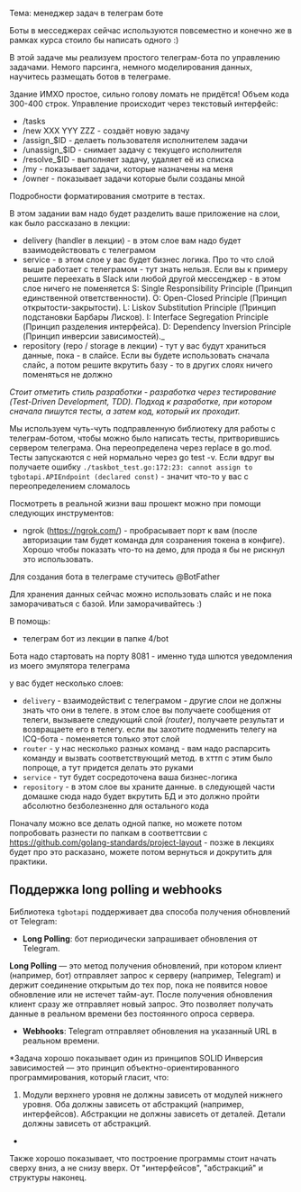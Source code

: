 Тема: менеджер задач в телеграм боте

Боты в месседжерах сейчас используются повсеместно и конечно же в рамках курса стоило бы написать одного :)

В этой задаче мы реализуем простого телеграм-бота по управлению задачами. Немого парсинга, немного моделирования данных, научитесь размещать ботов в телеграме.

Здание ИМХО простое, сильно голову ломать не придётся! Объем кода 300-400 строк.
Управление происходит через текстовый интерфейс:

- /tasks
- /new XXX YYY ZZZ - создаёт новую задачу
- /assign\_$ID - делаеть пользователя исполнителем задачи
- /unassign\_$ID - снимает задачу с текущего исполнителя
- /resolve\_$ID - выполняет задачу, удаляет её из списка
- /my - показывает задачи, которые назначены на меня
- /owner - показывает задачи которые были созданы мной

Подробности форматирования смотрите в тестах.

В этом задании вам надо будет разделить ваше приложение на слои, как было рассказано в лекции:

- delivery (handler в лекции) - в этом слое вам надо будет взаимодействовать с телеграмом
- service - в этом слое у вас будет бизнес логика. Про то что слой выше работает с телеграмом - тут знать нельзя. Если вы к примеру решите переехать в Slack или любой другой мессенджер - в этом слое ничего не поменяется
  S: Single Responsibility Principle (Принцип единственной ответственности).
  O: Open-Closed Principle (Принцип открытости-закрытости).
  L: Liskov Substitution Principle (Принцип подстановки Барбары Лисков).
  I: Interface Segregation Principle (Принцип разделения интерфейса).
  D: Dependency Inversion Principle (Принцип инверсии зависимостей)._
- repository (repo / storage в лекции) - тут у вас будут храниться данные, пока - в слайсе. Если вы будете использовать сначала слайс, а потом решите вкрутить базу - то в других слоях ничего поменяться не должно

_Стоит отметить стиль разработки - разработка через тестирование (Test-Driven Development, TDD).
Подход к разработке, при котором сначала пишутся тесты, а затем код, который их проходит._

Мы используем чуть-чуть подправленную библиотеку для работы с телеграм-ботом, чтобы можно было написать тесты, притворившись сервером телеграма. Она переопределена через replace в go.mod. Тесты запускаются с ней нормально через go test -v. Если вдруг вы получаете ошибку `./taskbot_test.go:172:23: cannot assign to tgbotapi.APIEndpoint (declared const)` - значит что-то у вас с переопределением сломалось

Посмотреть в реальной жизни ваш прошект можно при помощи следующих инструментов:

- ngrok (https://ngrok.com/) - пробрасывает порт к вам (после авторизации там будет команда для созранения токена в конфиге). Хорошо чтобы показать что-то на демо, для прода я бы не рискнул это использовать.

Для создания бота в телеграме стучитесь @BotFather

Для хранения данных сейчас можно использовать слайс и не пока заморачиваться с базой. Или заморачивайтесь :)

В помощь:

- телеграм бот из лекции в папке 4/bot

Бота надо стартовать на порту 8081 - именно туда шлются уведомления из моего эмулятора телеграма

у вас будет несколько слоев:

- `delivery` - взаимодействиt с телеграмом - другие слои не должны знать что они в телеге. в этом слое вы получаете сообщения от телеги, вызываете следующий слой *(router)*, получаете результат и возвращаете его в телегу. если вы захотите подменить телегу на ICQ-бота - поменяется только этот слой
- `router` - у нас несколько разных команд - вам надо распарсить команду и вызвать соответствующий метод. в хттп с этим было попроще, а тут придется делать это руками
- `service` - тут будет сосредоточена ваша бизнес-логика
- `repository` - в этом слое вы храните данные. в следующей части домашке сюда надо будет вкрутить БД и это должно пройти абсолютно безболезненно для остального кода

Поначалу можно все делать одной папке, но можете потом попробовать разнести по папкам в соответтсвии с https://github.com/golang-standards/project-layout - позже в лекциях будет про это расказано, можете потом вернуться и докрутить для практики.

## Поддержка long polling и webhooks

Библиотека `tgbotapi` поддерживает два способа получения обновлений от Telegram:

- **Long Polling**: бот периодически запрашивает обновления от Telegram.

**Long Polling** — это метод получения обновлений, при котором клиент (например, бот) отправляет запрос к серверу (например, Telegram) и держит соединение открытым до тех пор, пока не появится новое обновление или не истечет тайм-аут. После получения обновления клиент сразу же отправляет новый запрос. Это позволяет получать данные в реальном времени без постоянного опроса сервера.

- **Webhooks**: Telegram отправляет обновления на указанный URL в реальном времени.


*Задача хорошо показывает один из принципов SOLID
Инверсия зависимостей — это принцип объектно-ориентированного программирования, который гласит, что:
1. Модули верхнего уровня не должны зависеть от модулей нижнего уровня. Оба должны зависеть от абстракций (например, интерфейсов).
Абстракции не должны зависеть от деталей. Детали должны зависеть от абстракций.
*
Также хорошо показывает, что построение программы стоит начать сверху вниз, а не снизу вверх.
От "интерфейсов", "абстракций" и структуры наконец.